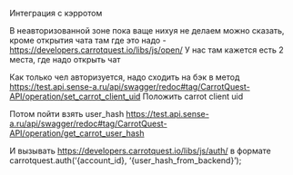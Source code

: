 Интеграция с кэрротом

В неавторизованной зоне пока ваще нихуя не делаем можно сказать, кроме открытия чата там где это надо - https://developers.carrotquest.io/libs/js/open/
У нас там кажется есть 2 места, где надо открыть чат

Как только чел авторизуется, надо сходить на бэк в метод
https://test.api.sense-a.ru/api/swagger/redoc#tag/CarrotQuest-API/operation/set_carrot_client_uid
Положить carrot client uid

Потом пойти взять user_hash
https://test.api.sense-a.ru/api/swagger/redoc#tag/CarrotQuest-API/operation/get_carrot_user_hash

И вызывать https://developers.carrotquest.io/libs/js/auth/
в формате
carrotquest.auth(‘{account_id}, ‘{user_hash_from_backend}’);
